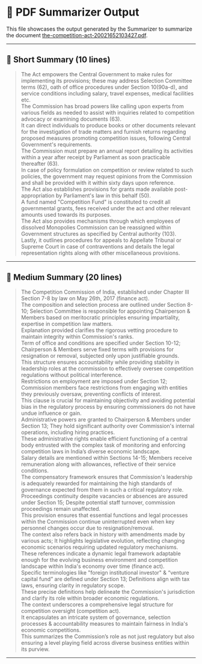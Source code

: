 # 📄 PDF Summarizer Output

This file showcases the output generated by the Summarizer to summarize the document [the-competition-act-20021652103427.pdf](documents/the-competition-act-20021652103427.pdf).


---

## 🔹 Short Summary (10 lines)

> The Act empowers the Central Government to make rules for implementing its provisions; these may address Selection Committee terms (62), oath of office procedures under Section 10(90a-d), and service conditions including salary, travel expenses, medical facilities etc.  
> The Commission has broad powers like calling upon experts from various fields as needed to assist with inquiries related to competition advocacy or examining documents (63).  
> It can direct individuals to produce books or other documents relevant for the investigation of trade matters and furnish returns regarding proposed measures promoting competition issues, following Central Government's requirements.  
> The Commission must prepare an annual report detailing its activities within a year after receipt by Parliament as soon practicable thereafter (63).  
> In case of policy formulation on competition or review related to such policies, the government may request opinions from the Commission and shall be provided with it within sixty days upon reference.  
> The Act also establishes provisions for grants made available post-appropriation by Parliament's law in this behalf (50).  
> A fund named "Competition Fund" is constituted to credit all governmental grants, fees received under the act and other relevant amounts used towards its purposes.  
> The Act also provides mechanisms through which employees of dissolved Monopolies Commission can be reassigned within Government structures as specified by Central authority (103).  
> Lastly, it outlines procedures for appeals to Appellate Tribunal or Supreme Court in case of contraventions and details the legal representation rights along with other miscellaneous provisions.

---

## 🔸 Medium Summary (20 lines)

> The Competition Commission of India, established under Chapter III Section 7-8 by law on May 26th, 2017 (finance act).  
> The composition and selection process are outlined under Section 8-10; Selection Committee is responsible for appointing Chairperson & Members based on meritocratic principles ensuring impartiality, expertise in competition law matters.  
> Explanation provided clarifies the rigorous vetting procedure to maintain integrity within Commission's ranks.  
> Term of office and conditions are specified under Section 10-12; Chairperson & Members serve fixed terms with provisions for resignation or removal, subjected only upon justifiable grounds.  
> This structure ensures accountability while providing stability in leadership roles at the commission to effectively oversee competition regulations without political interference.  
> Restrictions on employment are imposed under Section 12; Commission members face restrictions from engaging with entities they previously oversaw, preventing conflicts of interest.  
> This clause is crucial for maintaining objectivity and avoiding potential bias in the regulatory process by ensuring commissioners do not have undue influence or gain.  
> Administrative powers are granted to Chairperson & Members under Section 13; They hold significant authority over Commission's internal operations, including hiring practices.  
> These administrative rights enable efficient functioning of a central body entrusted with the complex task of monitoring and enforcing competition laws in India’s diverse economic landscape.  
> Salary details are mentioned within Sections 14-15; Members receive remuneration along with allowances, reflective of their service conditions.  
> The compensatory framework ensures that Commission's leadership is adequately rewarded for maintaining the high standards of governance expected from them in such a critical regulatory role.  
> Proceedings continuity despite vacancies or absences are assured under Section 15; Despite potential staff turnover, commission proceedings remain unaffected.  
> This provision ensures that essential functions and legal processes within the Commission continue uninterrupted even when key personnel changes occur due to resignation/removal.  
> The context also refers back in history with amendments made by various acts; It highlights legislative evolution, reflecting changing economic scenarios requiring updated regulatory mechanisms.  
> These references indicate a dynamic legal framework adaptable enough for the evolving business environment and competition landscape within India's economy over time (finance act).  
> Specific terminologies like "foreign institutional investor" & “venture capital fund” are defined under Section 13; Definitions align with tax laws, ensuring clarity in regulatory scope.  
> These precise definitions help delineate the Commission's jurisdiction and clarify its role within broader economic regulations.  
> The context underscores a comprehensive legal structure for competition oversight (competition act).  
> It encapsulates an intricate system of governance, selection processes & accountability measures to maintain fairness in India's economic competitions.  
> This summarizes the Commission’s role as not just regulatory but also ensuring a level playing field across diverse business entities within its purview.

---

